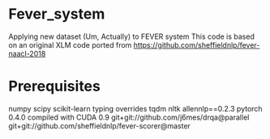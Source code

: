 # Fever_system
Applying new dataset (Um, Actually) to FEVER system
This code is based on an original XLM code ported from https://github.com/sheffieldnlp/fever-naacl-2018

# Prerequisites
numpy
scipy
scikit-learn
typing
overrides
tqdm
nltk
allennlp==0.2.3
pytorch 0.4.0 compiled with CUDA 0.9
git+git://github.com/j6mes/drqa@parallel
git+git://github.com/sheffieldnlp/fever-scorer@master

